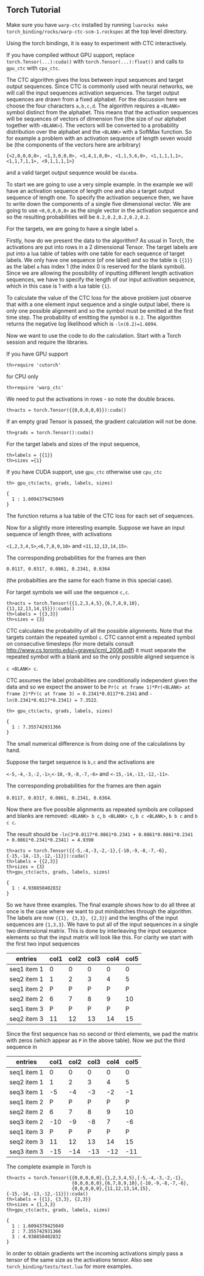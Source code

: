 ## Torch Tutorial

Make sure you have `warp-ctc` installed by running ```luarocks make torch_binding/rocks/warp-ctc-scm-1.rockspec``` at the top level directory.

Using the torch bindings, it is easy to experiment with CTC interactively.

If you have compiled without GPU support, replace `torch.Tensor(...):cuda()` with
`torch.Tensor(...):float()` and calls to `gpu_ctc` with `cpu_ctc`.

The CTC algorithm gives the loss between input sequences and target output sequences. Since CTC
is commonly used with neural networks, we will call the input sequences activation sequences.
The target output sequences are drawn from a fixed alphabet. For the discussion here we choose 
the four characters `a,b,c,d`. The algorithm requires a `<BLANK>` symbol distinct from the alphabet. 
This means that the activation sequences will be sequences of vectors of dimension five (the size of our alphabet
together with `<BLANK>`). The vectors will be converted to a probability distribution over the alphabet 
and the `<BLANK>` with a SoftMax function. So for example a problem with an activation sequence of length seven 
would be (the components of the vectors here are arbitrary)

```{<2,0,0,0,0>, <1,3,0,0,0>, <1,4,1,0,0>, <1,1,5,6,0>, <1,1,1,1,1>, <1,1,7,1,1>, <9,1,1,1,1>}```

and a valid target output sequence would be `daceba`.



To start we are going to use a very simple example. In the example we will have an activation sequence of length
one and also a target output sequence of length one. To specify the activation sequence then,
we have to write down the components of a single five dimensional vector. 
We are going to use `<0,0,0,0,0>` as the single vector in the activation sequence
and so the resulting probabilities will be `0.2,0.2,0.2,0.2,0.2`. 

For the targets, we are going to have a single label `a`.

Firstly, how do we present the data to the algorithm? As usual in Torch, the activations are
put into rows in a 2 dimensional Tensor. The target labels are put into a lua table of tables
with one table for each sequence of target labels. We only have one sequence (of one label)
and so the table is `{{1}}` as the label `a` has index 1 (the index 0 is reserved for the blank symbol).
Since we are allowing the possibility of inputting different length activation sequences, we have to specify
the length of our input activation sequence, which in this case is 1 with a lua table `{1}`.

To calculate the value of the CTC loss for the above problem just observe that with a one element input
sequence and a single output label, there is only one possible alignment and so the symbol
must be emitted at the first time step. The probability of emitting the symbol is `0.2`. The algorithm
returns the negative log likelihood which is `-ln(0.2)=1.6094`.

Now we want to use the code to do the calculation. Start with a Torch session and require the libraries.

If you have GPU support

```
th>require 'cutorch'  
```

for CPU only

```
th>require 'warp_ctc'  
```

We need to put the activations in rows - so note the double braces.

```
th>acts = torch.Tensor({{0,0,0,0,0}}):cuda()
```

If an empty grad Tensor is passed, the gradient calculation will not be done.

```
th>grads = torch.Tensor():cuda()
```

For the target labels and sizes of the input sequence,

```
th>labels = {{1}}
th>sizes ={1}
```

If you have CUDA support, use `gpu_ctc` otherwise use `cpu_ctc`

```
th> gpu_ctc(acts, grads, labels, sizes)

{
  1 : 1.6094379425049
}
```

The function returns a lua table of the CTC loss for each set of sequences.

Now for a slightly more interesting example. Suppose we have an input sequence of
length three, with activations 

`<1,2,3,4,5>`,`<6,7,8,9,10>` and `<11,12,13,14,15>`. 

The corresponding probabilities for the frames are then 

`0.0117, 0.0317, 0.0861, 0.2341, 0.6364`

(the probabilties are the same for each frame in this special case).

For target symbols we will use the sequence `c,c`.

```
th>acts = torch.Tensor({{1,2,3,4,5},{6,7,8,9,10},{11,12,13,14,15}}):cuda()
th>labels = {{3,3}}
th>sizes = {3}
```
CTC calculates the probability of all the possible alignments. Note that the targets
contain the repeated symbol `c`. CTC cannot emit a repeated symbol on consecutive timesteps
(for more details consult http://www.cs.toronto.edu/~graves/icml_2006.pdf) it must separate 
the repeated symbol with a blank and so the only possible aligned sequence is 

`c <BLANK> c`.

CTC assumes the label probabilities are conditionally independent given the data and so
we expect the answer to be `Pr(c at frame 1)*Pr(<BLANK> at frame 2)*Pr(c at frame 3) = 0.2341*0.0117*0.2341`
and `-ln(0.2341*0.0117*0.2341) = 7.3522`.

```
th> gpu_ctc(acts, grads, labels, sizes)

{
  1 : 7.355742931366
}
```

The small numerical difference is from doing one of the calculations by hand.
 
Suppose the target sequence is `b,c` and the activations are 

`<-5,-4,-3,-2,-1>`,`<-10,-9,-8,-7,-6>` and `<-15,-14,-13,-12,-11>`.

The corresponding probabilities for the frames are then again 

`0.0117, 0.0317, 0.0861, 0.2341, 0.6364`.

Now there are five possible alignments as repeated symbols
are collapsed and blanks are removed:
`<BLANK> b c`, `b <BLANK> c`, `b c <BLANK>`, `b b c` and `b c c`. 

The result should be 
`-ln(3*0.0117*0.0861*0.2341 + 0.0861*0.0861*0.2341 + 0.0861*0.2341*0.2341) = 4.9390`

```
th>acts = torch.Tensor({{-5,-4,-3,-2,-1},{-10,-9,-8,-7,-6},{-15,-14,-13,-12,-11}}):cuda()
th>labels = {{2,3}}
th>sizes = {3}
th>gpu_ctc(acts, grads, labels, sizes)

{
  1 : 4.938850402832
}
```

So we have three examples. The final example shows how to do all three at once is the case
where we want to put minibatches through the algorithm. The labels are now `{{1}, {3,3}, {2,3}}`
and the lengths of the input sequences are `{1,3,3}`. We have to put all of the input sequences in
a single two dimensional matrix. This is done by interleaving the input sequence elements so that the
input matrix will look like this. For clarity we start with the first two input sequences


| entries | col1 | col2 | col3 | col4 | col5 |
|---------|------|------|------|------|------|
|seq1 item 1|0|0|0|0|0|
|seq2 item 1|1|2|3|4|5|
|seq1 item 2|P|P|P|P|P|
|seq2 item 2|6|7|8|9|10|
|seq1 item 3|P|P|P|P|P|
|seq2 item 3|11|12|13|14|15|

Since the first sequence has no second or third elements, we pad the matrix with zeros (which appear as
`P` in the above table). Now we put the third sequence in 

| entries | col1 | col2 | col3 | col4 | col5 |
|---------|------|------|------|------|------|
|seq1 item 1|0|0|0|0|0|
|seq2 item 1|1|2|3|4|5|
|seq3 item 1|-5|-4|-3|-2|-1|
|seq1 item 2|P|P|P|P|P|
|seq2 item 2|6|7|8|9|10|
|seq3 item 2|-10|-9|-8|7|-6|
|seq1 item 3|P|P|P|P|P|
|seq2 item 3|11|12|13|14|15|
|seq3 item 3|-15|-14|-13|-12|-11|


The complete example in Torch is

```
th>acts = torch.Tensor({{0,0,0,0,0},{1,2,3,4,5},{-5,-4,-3,-2,-1},
                        {0,0,0,0,0},{6,7,8,9,10},{-10,-9,-8,-7,-6},
                        {0,0,0,0,0},{11,12,13,14,15},{-15,-14,-13,-12,-11}}):cuda()
th>labels = {{1}, {3,3}, {2,3}}
th>sizes = {1,3,3}
th>gpu_ctc(acts, grads, labels, sizes)

{
  1 : 1.6094379425049
  2 : 7.355742931366
  3 : 4.938850402832
}
```

In order to obtain gradients wrt the incoming activations simply pass a
tensor of the same size as the activations tensor. Also see 
`torch_binding/tests/test.lua` for more examples.

